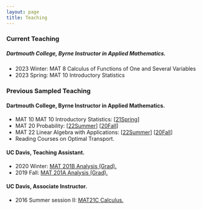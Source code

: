 ```yaml
---
layout: page
title: Teaching
---
```


<!-- [//]:<>## People -->

### Current Teaching

##### Dartmouth College, Byrne Instructor in Applied Mathematics.
- 2023 Winter: MAT 8 Calculus of Functions of One and Several Variables
- 2023 Spring: MAT 10 Introductory Statistics


### Previous Sampled Teaching

#### Dartmouth College, Byrne Instructor in Applied Mathematics.
- MAT 10 MAT 10 Introductory Statistics: \[[21Spring](https://math.dartmouth.edu/~m10s21/)\]
- MAT 20 Probability: \[[22Summer](https://math.dartmouth.edu/~m20x21/)\] \[[20Fall](https://math.dartmouth.edu/~m20f20)\]
- MAT 22 Linear Algebra with Applications: \[[22Summer](https://math.dartmouth.edu/~m22x21/)\] \[[20Fall](https://math.dartmouth.edu/~m22f20/)\]
- Reading Courses on Optimal Transport. 

#### UC Davis, Teaching Assistant.
- 2020 Winter: [MAT 201B Analysis (Grad).]({{site.baseurl}}/Teaching/W2020/2020w201b.html)
- 2019 Fall: [MAT 201A Analysis (Grad).](/Teaching/F2019/2019f201a.html)

#### UC Davis, Associate Instructor.
- 2016 Summer session II: [MAT21C Calculus.](/Teaching/SII2016/MAT21C.html)
